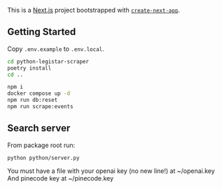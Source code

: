This is a [Next.js](https://nextjs.org/) project bootstrapped with [`create-next-app`](https://github.com/vercel/next.js/tree/canary/packages/create-next-app).

## Getting Started

Copy `.env.example` to `.env.local`.

```bash
cd python-legistar-scraper
poetry install
cd ..

npm i
docker compose up -d
npm run db:reset
npm run scrape:events
```

## Search server
From package root run:

```
python python/server.py
```

You must have a file with your openai key (no new line!) at ~/openai.key
And pinecode key at ~/pinecode.key